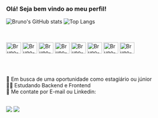 ### Olá! Seja bem vindo ao meu perfil!

![Bruno's GitHub stats](https://github-readme-stats.vercel.app/api?username=brunno-moreno&hide=contribs,prs&show_icons=true&theme=tokyonight&rank_icon=github&line_height=30) 
![Top Langs](https://github-readme-stats.vercel.app/api/top-langs/?username=brunno-moreno&layout=compact&theme=tokyonight)

<br>

<div style="display: inline_block"><br>
  <img align="center" alt="Bruno-java" height="30" width="40" src="https://cdn.jsdelivr.net/gh/devicons/devicon@latest/icons/java/java-original.svg">
  <img align="center" alt="Bruno-js" height="30" width="40" src="https://cdn.jsdelivr.net/gh/devicons/devicon@latest/icons/javascript/javascript-original.svg">
  <img align="center" alt="Bruno-html" height="30" width="40" src="https://cdn.jsdelivr.net/gh/devicons/devicon@latest/icons/html5/html5-plain-wordmark.svg">
  <img align="center" alt="Bruno-css" height="30" width="40" src="https://cdn.jsdelivr.net/gh/devicons/devicon@latest/icons/css3/css3-plain-wordmark.svg">
  <img align="center" alt="Bruno-ts" height="30" width="40" src="https://cdn.jsdelivr.net/gh/devicons/devicon@latest/icons/typescript/typescript-plain.svg">
  <img align="center" alt="Bruno-vue" height="30" width="40" src="https://cdn.jsdelivr.net/gh/devicons/devicon@latest/icons/vuejs/vuejs-original-wordmark.svg">
  <img align="center" alt="Bruno-react" height="30" width="40" src="https://cdn.jsdelivr.net/gh/devicons/devicon@latest/icons/react/react-original-wordmark.svg">
  <img align="center" alt="Bruno-php" height="30" width="40" src="https://cdn.jsdelivr.net/gh/devicons/devicon@latest/icons/php/php-original.svg">
</div>

##

<br>

💼 Em busca de uma oportunidade como estagiário ou júnior <br>
👨‍💻 Estudando Backend e Frontend <br>
📧 Me contate por E-mail ou Linkedin:

<br>

<div>
  <a href="https://www.linkedin.com/in/bruno-moreno-a1917b245/" target="_blank"><img src="https://img.shields.io/badge/LinkedIn-0077B5?style=for-the-badge&logo=linkedin&logoColor=white"></a>
  <a href="mailto:brunoomren1@gmail.com" target="_blank"><img src="https://img.shields.io/badge/Gmail-D14836?style=for-the-badge&logo=gmail&logoColor=white"></a>
</div>

<br>
<br>


